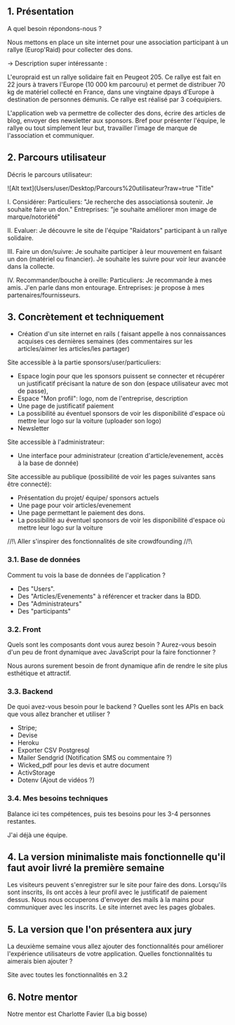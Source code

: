 ## 1. Présentation

A quel besoin répondons-nous ?

Nous mettons en place un site internet pour une association participant à un rallye (Europ'Raid) pour collecter des dons.

-> Description super intéressante :

L'europraid est un rallye solidaire fait en Peugeot 205. Ce rallye est fait en 22 jours à travers l'Europe (10 000 km parcouru) et permet de distribuer 70 kg de matériel collecté en France, dans une vingtaine dpays d'Europe à destination de personnes démunis. Ce rallye est réalisé par 3 coéquipiers. 

L'application web va permettre de collecter des dons, écrire des articles de blog, envoyer des newsletter aux sponsors. Bref pour présenter l'équipe, le rallye ou tout simplement leur but, travailler l'image de marque de l'association et communiquer.

## 2. Parcours utilisateur
Décris le parcours utilisateur: 

![Alt text](Users/user/Desktop/Parcours%20utilisateur?raw=true "Title"

I. Considérer: Particuliers: "Je recherche des associationsà soutenir. Je souhaite faire un don."
               Entreprises: "je souhaite améliorer mon image de marque/notoriété"

II. Evaluer: Je découvre le site de l'équipe "Raidators" participant à un rallye solidaire.

III. Faire un don/suivre: Je souhaite participer à leur mouvement en faisant un don (matériel ou financier). Je souhaite les suivre pour voir leur avancée dans la collecte.

IV. Recommander/bouche à oreille: Particuliers: Je recommande à mes amis. J'en parle dans mon entourage.
                                  Entreprises: je propose à mes partenaires/fournisseurs.
 

## 3. Concrètement et techniquement

- Création d'un site internet en rails ( faisant appelle à nos connaissances acquises ces dernières semaines (des commentaires sur les articles/aimer les articles/les partager)

Site accessible à la partie sponsors/user/particuliers:
- Espace login pour que les sponsors puissent se connecter et récupérer un justificatif précisant la nature de son don (espace utilisateur avec mot de passe),
- Espace "Mon profil": logo, nom de l'entreprise, description
- Une page de justificatif paiement
- La possibilité au éventuel sponsors de voir les disponibilité d'espace où mettre leur logo sur la voiture (uploader son logo)
- Newsletter

Site accessible à l'administrateur:
- Une interface pour administrateur (creation d'article/evenement, accès à la base de donnée)


Site accessible au publique (possibilité de voir les pages suivantes sans être connecté):
- Présentation du projet/ équipe/ sponsors actuels
- Une page pour voir articles/evenement
- Une page permettant le paiement des dons.
- La possibilité au éventuel sponsors de voir les disponibilité d'espace où mettre leur logo sur la voiture 

//!\\ Aller s'inspirer des  fonctionnalités de site crowdfounding //!\\


### 3.1. Base de données
Comment tu vois la base de données de l'application ?

- Des "Users". 
- Des "Articles/Evenements" à référencer et tracker dans la BDD.
- Des "Administrateurs"
- Des "participants"

### 3.2. Front
Quels sont les composants dont vous aurez besoin ? Aurez-vous besoin d'un peu de front dynamique avec JavaScript pour la faire fonctionner ? 

Nous aurons surement besoin de front dynamique afin de rendre le site plus esthétique et attractif.

### 3.3. Backend
De quoi avez-vous besoin pour le backend ? Quelles sont les APIs en back que vous allez brancher et utiliser ?

- Stripe;
- Devise
- Heroku
- Exporter CSV Postgresql
- Mailer Sendgrid
(Notification SMS ou commentaire ?)
- Wicked_pdf pour les devis et autre document
- ActivStorage
- Dotenv
(Ajout de vidéos ?)

### 3.4. Mes besoins techniques
Balance ici tes compétences, puis tes besoins pour les 3-4 personnes restantes.

J'ai déjà une équipe.


## 4. La version minimaliste mais fonctionnelle qu'il faut avoir livré la première semaine

Les visiteurs peuvent s'enregistrer sur le site pour faire des dons. Lorsqu'ils sont inscrits, ils ont accès à leur profil avec le justificatif de paiement dessus. Nous nous occuperons d'envoyer des mails à la mains pour communiquer avec les inscrits.
Le site internet avec les pages globales.

## 5. La version que l'on présentera aux jury
La deuxième semaine vous allez ajouter des fonctionnalités pour améliorer l'expérience utilisateurs de votre application. Quelles fonctionnalités tu aimerais bien ajouter ?

Site avec toutes les fonctionnalités en 3.2

## 6. Notre mentor

Notre mentor est Charlotte Favier (La big bosse)